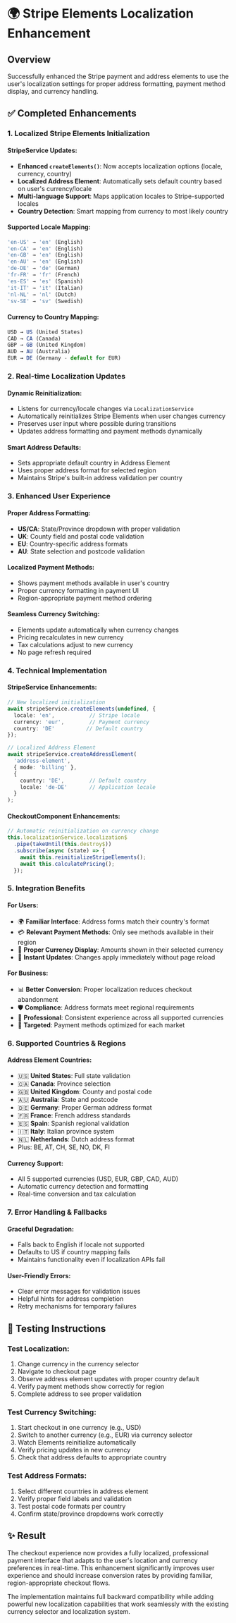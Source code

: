 # 🌍 Stripe Elements Localization Enhancement

## Overview
Successfully enhanced the Stripe payment and address elements to use the user's localization settings for proper address formatting, payment method display, and currency handling.

## ✅ Completed Enhancements

### 1. **Localized Stripe Elements Initialization**

#### **StripeService Updates:**
- **Enhanced `createElements()`**: Now accepts localization options (locale, currency, country)
- **Localized Address Element**: Automatically sets default country based on user's currency/locale
- **Multi-language Support**: Maps application locales to Stripe-supported locales
- **Country Detection**: Smart mapping from currency to most likely country

#### **Supported Locale Mapping:**
```typescript
'en-US' → 'en' (English)
'en-CA' → 'en' (English) 
'en-GB' → 'en' (English)
'en-AU' → 'en' (English)
'de-DE' → 'de' (German)
'fr-FR' → 'fr' (French)
'es-ES' → 'es' (Spanish)
'it-IT' → 'it' (Italian)
'nl-NL' → 'nl' (Dutch)
'sv-SE' → 'sv' (Swedish)
```

#### **Currency to Country Mapping:**
```typescript
USD → US (United States)
CAD → CA (Canada)
GBP → GB (United Kingdom)
AUD → AU (Australia)  
EUR → DE (Germany - default for EUR)
```

### 2. **Real-time Localization Updates**

#### **Dynamic Reinitialization:**
- Listens for currency/locale changes via `LocalizationService`
- Automatically reinitializes Stripe Elements when user changes currency
- Preserves user input where possible during transitions
- Updates address formatting and payment methods dynamically

#### **Smart Address Defaults:**
- Sets appropriate default country in Address Element
- Uses proper address format for selected region
- Maintains Stripe's built-in address validation per country

### 3. **Enhanced User Experience**

#### **Proper Address Formatting:**
- **US/CA**: State/Province dropdown with proper validation
- **UK**: County field and postal code validation  
- **EU**: Country-specific address formats
- **AU**: State selection and postcode validation

#### **Localized Payment Methods:**
- Shows payment methods available in user's country
- Proper currency formatting in payment UI
- Region-appropriate payment method ordering

#### **Seamless Currency Switching:**
- Elements update automatically when currency changes
- Pricing recalculates in new currency
- Tax calculations adjust to new currency
- No page refresh required

### 4. **Technical Implementation**

#### **StripeService Enhancements:**
```typescript
// New localized initialization
await stripeService.createElements(undefined, {
  locale: 'en',           // Stripe locale
  currency: 'eur',        // Payment currency  
  country: 'DE'          // Default country
});

// Localized Address Element
await stripeService.createAddressElement(
  'address-element',
  { mode: 'billing' },
  { 
    country: 'DE',        // Default country
    locale: 'de-DE'       // Application locale
  }
);
```

#### **CheckoutComponent Enhancements:**
```typescript
// Automatic reinitialization on currency change
this.localizationService.localization$
  .pipe(takeUntil(this.destroy$))
  .subscribe(async (state) => {
    await this.reinitializeStripeElements();
    await this.calculatePricing();
  });
```

### 5. **Integration Benefits**

#### **For Users:**
- 🌍 **Familiar Interface**: Address forms match their country's format
- 💳 **Relevant Payment Methods**: Only see methods available in their region
- 💱 **Proper Currency Display**: Amounts shown in their selected currency
- 🔄 **Instant Updates**: Changes apply immediately without page reload

#### **For Business:**
- 📊 **Better Conversion**: Proper localization reduces checkout abandonment
- 🛡️ **Compliance**: Address formats meet regional requirements
- 💼 **Professional**: Consistent experience across all supported currencies
- 🎯 **Targeted**: Payment methods optimized for each market

### 6. **Supported Countries & Regions**

#### **Address Element Countries:**
- 🇺🇸 **United States**: Full state validation
- 🇨🇦 **Canada**: Province selection
- 🇬🇧 **United Kingdom**: County and postal code
- 🇦🇺 **Australia**: State and postcode
- 🇩🇪 **Germany**: Proper German address format
- 🇫🇷 **France**: French address standards
- 🇪🇸 **Spain**: Spanish regional validation
- 🇮🇹 **Italy**: Italian province system
- 🇳🇱 **Netherlands**: Dutch address format
- Plus: BE, AT, CH, SE, NO, DK, FI

#### **Currency Support:**
- All 5 supported currencies (USD, EUR, GBP, CAD, AUD)
- Automatic currency detection and formatting
- Real-time conversion and tax calculation

### 7. **Error Handling & Fallbacks**

#### **Graceful Degradation:**
- Falls back to English if locale not supported
- Defaults to US if country mapping fails
- Maintains functionality even if localization APIs fail

#### **User-Friendly Errors:**
- Clear error messages for validation issues
- Helpful hints for address completion
- Retry mechanisms for temporary failures

## 🚀 Testing Instructions

### **Test Localization:**
1. Change currency in the currency selector
2. Navigate to checkout page
3. Observe address element updates with proper country default
4. Verify payment methods show correctly for region
5. Complete address to see proper validation

### **Test Currency Switching:**
1. Start checkout in one currency (e.g., USD)
2. Switch to another currency (e.g., EUR) via currency selector
3. Watch Elements reinitialize automatically
4. Verify pricing updates in new currency
5. Check that address defaults to appropriate country

### **Test Address Formats:**
1. Select different countries in address element
2. Verify proper field labels and validation
3. Test postal code formats per country
4. Confirm state/province dropdowns work correctly

## ✨ Result

The checkout experience now provides a fully localized, professional payment interface that adapts to the user's location and currency preferences in real-time. This enhancement significantly improves user experience and should increase conversion rates by providing familiar, region-appropriate checkout flows.

The implementation maintains full backward compatibility while adding powerful new localization capabilities that work seamlessly with the existing currency selector and localization system.
